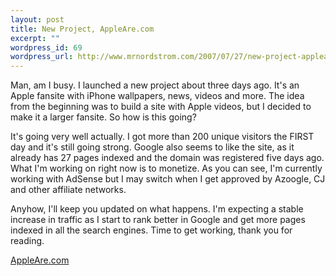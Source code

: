 ```yaml
--- 
layout: post
title: New Project, AppleAre.com
excerpt: ""
wordpress_id: 69
wordpress_url: http://www.mrnordstrom.com/2007/07/27/new-project-applearecom/
---
```

Man, am I busy. I launched a new project about three days ago. It's an Apple fansite with iPhone wallpapers, news, videos and more. The idea from the beginning was to build a site with Apple videos, but I decided to make it a larger fansite. So how is this going?

It's going very well actually. I got more than 200 unique visitors the FIRST day and it's still going strong. Google also seems to like the site, as it already has 27 pages indexed and the domain was registered five days ago. What I'm working on right now is to monetize. As you can see, I'm currently working with AdSense but I may switch when I get approved by Azoogle, CJ and other affiliate networks.

Anyhow, I'll keep you updated on what happens. I'm expecting a stable increase in traffic as I start to rank better in Google and get more pages indexed in all the search engines. Time to get working, thank you for reading.

<a href="http://www.appleare.com" title="Apple Fansite" target="_blank">AppleAre.com</a>
